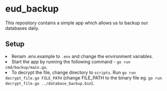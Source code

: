 # eud_backup

This repository contains a simple app which allows us to backup our databases daily.

## Setup
<li>
    Renam <copy>.env.example</code> to <code>.env</code> and change the environment variables.
</li>
<li>
    Start the app by running the following command - <code>go run cmd/backup/main.go</code>.
</li>
<li>
    To decrypt the file, change directory to <code>scripts</code>. Run <code>go run decrypt_file.go FILE_PATH</code> (change FILE_PATH to the binary file eg. <code>go run decrypt_file.go ../database_backup.bin</code>).
</li>

